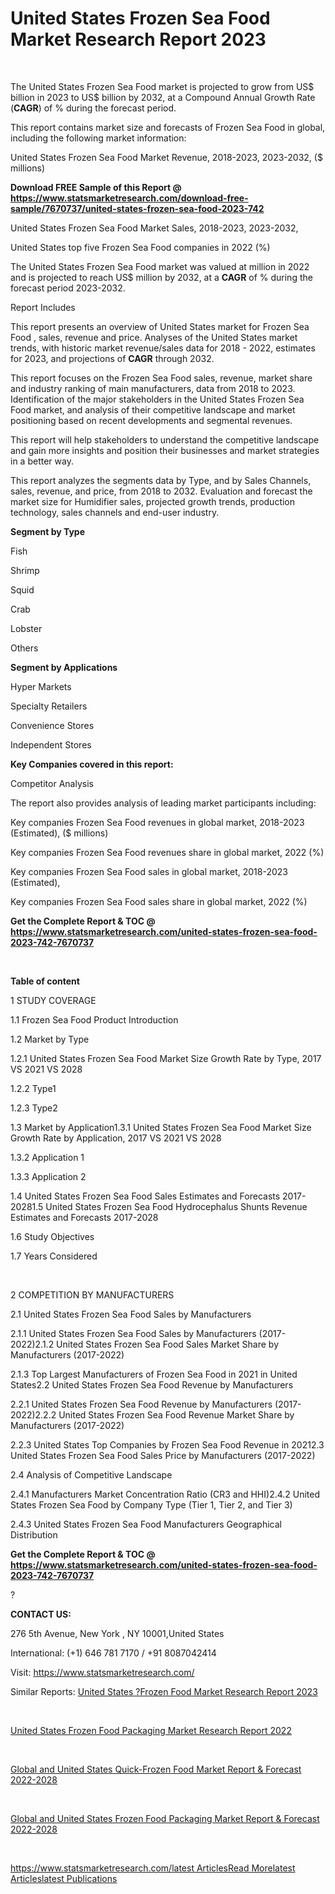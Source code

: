 <h1>United States Frozen Sea Food Market Research Report 2023</h1><br/><p>The United States Frozen Sea Food market is projected to grow from US$ billion in 2023 to US$ billion by 2032, at a Compound Annual Growth Rate (<strong>CAGR</strong>) of % during the forecast period.</p>
 
 
 
 <p>This report contains market size and forecasts of Frozen Sea Food in global, including the following market information:</p>
 
 
 
 <p>United States Frozen Sea Food Market Revenue, 2018-2023, 2023-2032, ($ millions)</p>
 
 
 
 <p><strong>Download FREE Sample of this Report @ <a href="https://www.statsmarketresearch.com/download-free-sample/7670737/united-states-frozen-sea-food-2023-742">https://www.statsmarketresearch.com/download-free-sample/7670737/united-states-frozen-sea-food-2023-742</a></strong></p>
 
 
 
 <p>United States Frozen Sea Food Market Sales, 2018-2023, 2023-2032,</p>
 
 
 
 <p>United States top five Frozen Sea Food companies in 2022 (%)</p>
 
 
 
 <p>The United States Frozen Sea Food market was valued at million in 2022 and is projected to reach US$ million by 2032, at a <strong>CAGR</strong> of % during the forecast period 2023-2032.</p>
 
 
 
 <p>Report Includes</p>
 
 
 
 <p>This report presents an overview of United States market for Frozen Sea Food , sales, revenue and price. Analyses of the United States market trends, with historic market revenue/sales data for 2018 - 2022, estimates for 2023, and projections of <strong>CAGR</strong> through 2032.</p>
 
 
 
 <p>This report focuses on the Frozen Sea Food sales, revenue, market share and industry ranking of main manufacturers, data from 2018 to 2023. Identification of the major stakeholders in the United States Frozen Sea Food market, and analysis of their competitive landscape and market positioning based on recent developments and segmental revenues.</p>
 
 
 
 <p>This report will help stakeholders to understand the competitive landscape and gain more insights and position their businesses and market strategies in a better way.</p>
 
 
 
 <p>This report analyzes the segments data by Type, and by Sales Channels, sales, revenue, and price, from 2018 to 2032. Evaluation and forecast the market size for Humidifier sales, projected growth trends, production technology, sales channels and end-user industry.</p>
 
 
 
 <p><strong>Segment by Type</strong></p>
 
 
 
 <p>Fish</p>
 
 
 
 <p>Shrimp</p>
 
 
 
 <p>Squid</p>
 
 
 
 <p>Crab</p>
 
 
 
 <p>Lobster</p>
 
 
 
 <p>Others</p>
 
 
 
 <p><strong>Segment <strong><strong>by Applications</strong></strong></strong></p>
 
 
 
 <p>Hyper Markets</p>
 
 
 
 <p>Specialty Retailers</p>
 
 
 
 <p>Convenience Stores</p>
 
 
 
 <p>Independent Stores</p>
 
 
 
 <p><strong>Key Companies covered in this report:</strong></p>
 
 
 
 <p>Competitor Analysis</p>
 
 
 
 <p>The report also provides analysis of leading market participants including:</p>
 
 
 
 <p>Key companies Frozen Sea Food revenues in global market, 2018-2023 (Estimated), ($ millions)</p>
 
 
 
 <p>Key companies Frozen Sea Food revenues share in global market, 2022 (%)</p>
 
 
 
 <p>Key companies Frozen Sea Food sales in global market, 2018-2023 (Estimated),</p>
 
 
 
 <p>Key companies Frozen Sea Food sales share in global market, 2022 (%)</p>
 
 
 
 <div><b>Get the Complete Report & TOC @ <a href="https://www.statsmarketresearch.com/united-states-frozen-sea-food-2023-742-7670737">https://www.statsmarketresearch.com/united-states-frozen-sea-food-2023-742-7670737</a></b></div>
 
 
 
 <p><br />
 
 <b>Table of content</b></p>
 
 
 
 <p>1 STUDY COVERAGE<br />
 
 1.1 Frozen Sea Food Product Introduction<br />
 
 1.2 Market by Type<br />
 
 1.2.1 United States Frozen Sea Food Market Size Growth Rate by Type, 2017 VS 2021 VS 2028<br />
 
 1.2.2 Type1<br />
 
 1.2.3 Type2<br />
 
 1.3 Market by Application1.3.1 United States Frozen Sea Food Market Size Growth Rate by Application, 2017 VS 2021 VS 2028<br />
 
 1.3.2 Application 1<br />
 
 1.3.3 Application 2<br />
 
 1.4 United States Frozen Sea Food Sales Estimates and Forecasts 2017-20281.5 United States Frozen Sea Food Hydrocephalus Shunts Revenue Estimates and Forecasts 2017-2028<br />
 
 1.6 Study Objectives<br />
 
 1.7 Years Considered<br />
 
 <br />
 
 2 COMPETITION BY MANUFACTURERS<br />
 
 2.1 United States Frozen Sea Food Sales by Manufacturers<br />
 
 2.1.1 United States Frozen Sea Food Sales by Manufacturers (2017-2022)2.1.2 United States Frozen Sea Food Sales Market Share by Manufacturers (2017-2022)<br />
 
 2.1.3 Top Largest Manufacturers of Frozen Sea Food in 2021 in United States2.2 United States Frozen Sea Food Revenue by Manufacturers<br />
 
 2.2.1 United States Frozen Sea Food Revenue by Manufacturers (2017-2022)2.2.2 United States Frozen Sea Food Revenue Market Share by Manufacturers (2017-2022)<br />
 
 2.2.3 United States Top Companies by Frozen Sea Food Revenue in 20212.3 United States Frozen Sea Food Sales Price by Manufacturers (2017-2022)<br />
 
 2.4 Analysis of Competitive Landscape<br />
 
 2.4.1 Manufacturers Market Concentration Ratio (CR3 and HHI)2.4.2 United States Frozen Sea Food by Company Type (Tier 1, Tier 2, and Tier 3)<br />
 
 2.4.3 United States Frozen Sea Food Manufacturers Geographical Distribution</p>
 
 
 
 <div><b>Get the Complete Report & TOC @ <a href="https://www.statsmarketresearch.com/united-states-frozen-sea-food-2023-742-7670737">https://www.statsmarketresearch.com/united-states-frozen-sea-food-2023-742-7670737</a></b></div>
 
 
 
 <p>? </p>
 
 
 
 <p><b>CONTACT US:</b><br />
 
 276 5th Avenue, New York , NY 10001,United States<br />
 
 International: (+1) 646 781 7170 / +91 8087042414<br />
 
 Visit: <a href="https://www.statsmarketresearch.com/">https://www.statsmarketresearch.com/</a><br />
 
 Similar Reports: <a href="https://www.statsmarketresearch.com/united-states-frozen-sea-food-2023-742-7670737">United States ?Frozen Food Market Research Report 2023</a><br />
 
 <br />
 
 <a href="https://www.statsmarketresearch.com/united-states-frozen-sea-food-2023-742-7670737">United States Frozen Food Packaging Market Research Report 2022</a><br />
 
 <br />
 
 <a href="https://www.statsmarketresearch.com/united-states-frozen-sea-food-2023-742-7670737">Global and United States Quick-Frozen Food Market Report & Forecast 2022-2028</a><br />
 
 <br />
 
 <a href="https://www.statsmarketresearch.com/united-states-frozen-sea-food-2023-742-7670737">Global and United States Frozen Food Packaging Market Report & Forecast 2022-2028</a><br />
 
 <br />
 
 <a href="https://gyeongbokgung.com">https://www.statsmarketresearch.com/</a><a href="https://hallyeomaritime.com">latest Articles</a><a href="https://jingwansa.com">Read More</a><a href="https://nguoiviet.jp/">latest Articles</a><a href="https://www.intelmarketresearch.com/">latest Publications</a></p>
